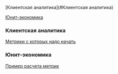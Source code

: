 [Клиентская аналитика](#Клиентская аналитика) 

[Юнит-экономика](#Юнит-экономика) 

### Клиентская аналитика
[Метрики с которых надо начать](https://habr.com/ru/companies/otus/articles/799515/)

### Юнит-экономика

[Пример расчета метрик](https://habr.com/ru/articles/665936/)
